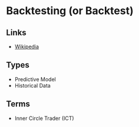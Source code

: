 # Backtesting (or Backtest)

<!--
https://github.com/freqtrade/freqtrade/blob/develop/docs/backtesting.md
https://renovainvest.com.br/blog/o-que-e-backtesting-como-funciona-e-quais-suas-vantagens/
-->

## Links

- [Wikipedia](https://en.wikipedia.org/wiki/Backtesting)

## Types

- Predictive Model
- Historical Data

## Terms

- Inner Circle Trader (ICT)

